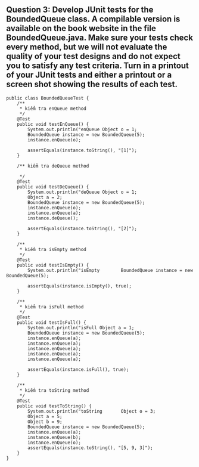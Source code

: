 
## **Question 3: Develop JUnit tests for the BoundedQueue class. A compilable version is available on the book website in the file BoundedQueue.java. Make sure your tests check every method, but we will not evaluate the quality of your test designs and do not expect you to satisfy any test criteria. Turn in a printout of your JUnit tests and either a printout or a screen shot showing the results of each test.** ##

```
public class BoundedQueueTest {
    /**
     * kiểm tra enQueue method
     */
    @Test
    public void testEnQueue() {
        System.out.println("enQueue Object o = 1;
        BoundedQueue instance = new BoundedQueue(5);
        instance.enQueue(o);
        
        assertEquals(instance.toString(), "[1]");
    }

    /** kiểm tra deQueue method

     */
    @Test
    public void testDeQueue() {
        System.out.println("deQueue Object o = 1;
        Object a = 2;
        BoundedQueue instance = new BoundedQueue(5);
        instance.enQueue(o);
        instance.enQueue(a);
        instance.deQueue();
        
        assertEquals(instance.toString(), "[2]");
    }

    /**
     * kiểm tra isEmpty method
     */
    @Test
    public void testIsEmpty() {
        System.out.println("isEmpty        BoundedQueue instance = new BoundedQueue(5);

        assertEquals(instance.isEmpty(), true);
    }

    /**
     * kiểm tra isFull method
     */
    @Test
    public void testIsFull() {
        System.out.println("isFull Object a = 1;
        BoundedQueue instance = new BoundedQueue(5);
        instance.enQueue(a);
        instance.enQueue(a);
        instance.enQueue(a);
        instance.enQueue(a);
        instance.enQueue(a);

        assertEquals(instance.isFull(), true);
    }

    /**
     * kiểm tra toString method
     */
    @Test
    public void testToString() {
        System.out.println("toString       Object o = 3;
        Object a = 5;
        Object b = 9;
        BoundedQueue instance = new BoundedQueue(5);
        instance.enQueue(a);
        instance.enQueue(b);
        instance.enQueue(o);
        assertEquals(instance.toString(), "[5, 9, 3]");
    }
}
```
